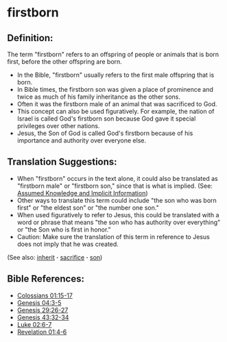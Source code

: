 # firstborn #

## Definition: ##

The term "firstborn" refers to an offspring of people or animals that is born first, before the other offspring are born.

* In the Bible, "firstborn" usually refers to the first male offspring that is born.
* In Bible times, the firstborn son was given a place of prominence and twice as much of his family inheritance as the other sons.
* Often it was the firstborn male of an animal that was sacrificed to God.
* This concept can also be used figuratively. For example, the nation of Israel is called God's firstborn son because God gave it special privileges over other nations.
* Jesus, the Son of God is called God's firstborn because of his importance and authority over everyone else.

## Translation Suggestions: ##

* When "firstborn" occurs in the text alone, it could also be translated as "firstborn male" or "firstborn son," since that is what is implied. (See: [Assumed Knowledge and Implicit Information](https://git.door43.org/Door43/en-ta-translate-vol1/src/master/content/figs_explicit.md))
* Other ways to translate this term could include  "the son who was born first" or "the eldest son" or "the number one son."
* When used figuratively to refer to Jesus, this could be translated with a word or phrase that means "the son who has authority over everything" or "the Son who is first in honor."
* Caution: Make sure the translation of this term in reference to Jesus does not imply that he was created.

(See also: [inherit](../kt/inherit.md) **·** [sacrifice](../other/sacrifice.md) **·** [son](../kt/son.md))

## Bible References: ##

* [Colossians 01:15-17](https://door43.org/en/bible/notes/col/01/15)
* [Genesis 04:3-5](https://door43.org/en/bible/notes/gen/04/03)
* [Genesis 29:26-27](https://door43.org/en/bible/notes/gen/29/26)
* [Genesis 43:32-34](https://door43.org/en/bible/notes/gen/43/32)
* [Luke 02:6-7](https://door43.org/en/bible/notes/luk/02/06)
* [Revelation 01:4-6](https://door43.org/en/bible/notes/rev/01/04)

